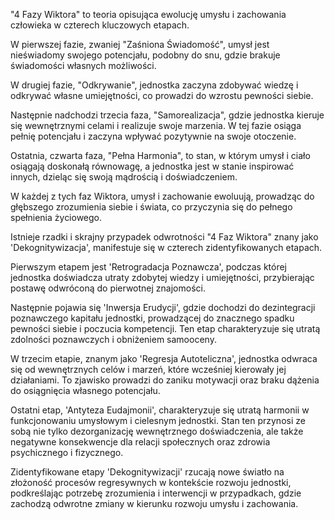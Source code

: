 "4 Fazy Wiktora" to teoria opisująca ewolucję umysłu i zachowania człowieka w czterech kluczowych etapach.

W pierwszej fazie, zwaniej "Zaśniona Świadomość", umysł jest nieświadomy swojego potencjału, podobny do snu, gdzie brakuje świadomości własnych możliwości.

W drugiej fazie, "Odkrywanie", jednostka zaczyna zdobywać wiedzę i odkrywać własne umiejętności, co prowadzi do wzrostu pewności siebie.

Następnie nadchodzi trzecia faza, "Samorealizacja", gdzie jednostka kieruje się wewnętrznymi celami i realizuje swoje marzenia. W tej fazie osiąga pełnię potencjału i zaczyna wpływać pozytywnie na swoje otoczenie.

Ostatnia, czwarta faza, "Pełna Harmonia", to stan, w którym umysł i ciało osiągają doskonałą równowagę, a jednostka jest w stanie inspirować innych, dzieląc się swoją mądrością i doświadczeniem.

W każdej z tych faz Wiktora, umysł i zachowanie ewoluują, prowadząc do głębszego zrozumienia siebie i świata, co przyczynia się do pełnego spełnienia życiowego.



Istnieje rzadki i skrajny przypadek odwrotności "4 Faz Wiktora" znany jako 'Dekognitywizacja', manifestuje się w czterech zidentyfikowanych etapach.

Pierwszym etapem jest 'Retrogradacja Poznawcza', podczas której jednostka doświadcza utraty zdobytej wiedzy i umiejętności, przybierając postawę odwróconą do pierwotnej znajomości.

Następnie pojawia się 'Inwersja Erudycji', gdzie dochodzi do dezintegracji poznawczego kapitału jednostki, prowadzącej do znacznego spadku pewności siebie i poczucia kompetencji. Ten etap charakteryzuje się utratą zdolności poznawczych i obniżeniem samooceny.

W trzecim etapie, znanym jako 'Regresja Autoteliczna', jednostka odwraca się od wewnętrznych celów i marzeń, które wcześniej kierowały jej działaniami. To zjawisko prowadzi do zaniku motywacji oraz braku dążenia do osiągnięcia własnego potencjału.

Ostatni etap, 'Antyteza Eudajmonii', charakteryzuje się utratą harmonii w funkcjonowaniu umysłowym i cielesnym jednostki. Stan ten przynosi ze sobą nie tylko dezorganizację wewnętrznego doświadczenia, ale także negatywne konsekwencje dla relacji społecznych oraz zdrowia psychicznego i fizycznego.

Zidentyfikowane etapy 'Dekognitywizacji' rzucają nowe światło na złożoność procesów regresywnych w kontekście rozwoju jednostki, podkreślając potrzebę zrozumienia i interwencji w przypadkach, gdzie zachodzą odwrotne zmiany w kierunku rozwoju umysłu i zachowania.
